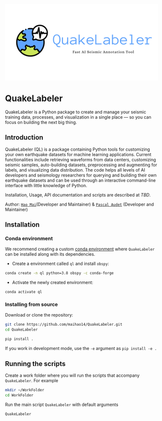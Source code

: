 ![](./docs/Images/QuakeLabeler.png)

# QuakeLabeler

QuakeLabeler is a Python package to create and manage your seismic training data, processes, and visualization in a single place — so you can focus on building the next big thing.

## Introduction
QuakeLabeler (QL) is a package containing Python tools for customizing your own earthquake datasets for machine learning applications. Current functionalities include retrieving waveforms from data centers, customizing seismic samples, auto-building datasets, preprocessing and augmenting for labels, and visualizing data distribution. The code helps all levels of AI developers and seismology researchers for querying and building their own earthquake datasets and can be used through an interactive command-line interface with little knowledge of Python.

Installation, Usage, API documentation and scripts are described at
*TBD*.

Author: [`Hao Mai`](https://www.uogeophysics.com/authors/mai/)(Developer and Maintainer)
 & [`Pascal Audet`](https://www.uogeophysics.com/authors/admin/) (Developer and Maintainer)

## Installation

### Conda environment

We recommend creating a custom
[conda environment](https://conda.io/docs/user-guide/tasks/manage-environments.html)
where `QuakeLabeler` can be installed along with its dependencies.

- Create a environment called `ql` and install `obspy`:

```bash
conda create -n ql python=3.8 obspy -c conda-forge
```

- Activate the newly created environment:

```bash
conda activate ql
```

### Installing from source

Download or clone the repository:
```bash
git clone https://github.com/maihao14/QuakeLabeler.git
cd QuakeLabeler
```

```bash
pip install .
```

If you work in development mode, use the `-e` argument as `pip install -e .`

## Running the scripts

Create a work folder where you will run the scripts that accompany `QuakeLabeler`. For example

```bash
mkdir ~/WorkFolder
cd WorkFolder
```

Run the main script `QuakeLabeler` with default arguments

```bash
QuakeLabeler
```
